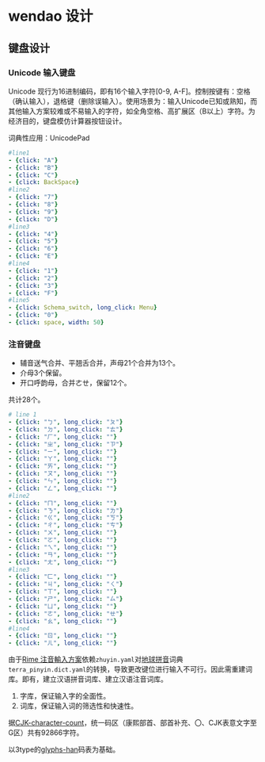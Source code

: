 # wendao 设计

## 键盘设计

### Unicode 输入键盘

Unicode 现行为16进制编码，即有16个输入字符[0-9, A-F]。控制按键有：空格（确认输入），退格键（删除误输入）。使用场景为：输入Unicode已知或熟知，而其他输入方案较难或不易输入的字符，如全角空格、高扩展区（B以上）字符。为经济目的，键盘模仿计算器按钮设计。

词典性应用：UnicodePad

```yaml
#line1
- {click: "A"}
- {click: "B"}
- {click: "C"}
- {click: BackSpace}
#line2
- {click: "7"}
- {click: "8"}
- {click: "9"}
- {click: "D"}
#line3
- {click: "4"}
- {click: "5"}
- {click: "6"}
- {click: "E"}
#line4
- {click: "1"}
- {click: "2"}
- {click: "3"}
- {click: "F"}
#line5
- {click: Schema_switch, long_click: Menu}
- {click: "0"}
- {click: space, width: 50}
```

### 注音键盘

- 辅音送气合并、平翘舌合并，声母21个合并为13个。
- 介母3个保留。
- 开口呼韵母，合并ㄜㄝ，保留12个。

共计28个。

```yaml
# line 1
- {click: "ㄅ", long_click: "ㄆ"}
- {click: "ㄉ", long_click: "ㄊ"}
- {click: "ㄏ", long_click: ""}
- {click: "ㄓ", long_click: "ㄗ"}
- {click: "ㄧ", long_click: ""}
- {click: "ㄚ", long_click: ""}
- {click: "ㄞ", long_click: ""}
- {click: "ㄡ", long_click: ""}
- {click: "ㄣ", long_click: ""}
- {click: "ㄥ", long_click: ""}
#line2
- {click: "ㄇ", long_click: ""}
- {click: "ㄋ", long_click: "ㄌ"}
- {click: "ㄍ", long_click: "ㄎ"}
- {click: "ㄔ", long_click: "ㄘ"}
- {click: "ㄨ", long_click: ""}
- {click: "ㄛ", long_click: ""}
- {click: "ㄟ", long_click: ""}
- {click: "ㄢ", long_click: ""}
- {click: "ㄤ", long_click: ""}
#line3
- {click: "ㄈ", long_click: ""}
- {click: "ㄐ", long_click: "ㄑ"}
- {click: "ㄒ", long_click: ""}
- {click: "ㄕ", long_click: "ㄙ"}
- {click: "ㄩ", long_click: ""}
- {click: "ㄜ", long_click: "ㄝ"}
- {click: "ㄠ", long_click: ""}
#line4
- {click: "ㄖ", long_click: ""}
- {click: "ㄦ", long_click: ""}
```

由于[Rime 注音輸入方案](https://github.com/rime/rime-bopomofo)依赖`zhuyin.yaml`对[地球拼音](https://github.com/rime/rime-terra-pinyin)词典`terra_pinyin.dict.yaml`的转换，导致更改键位进行输入不可行。因此需重建词库。即有，建立汉语拼音词库、建立汉语注音词库。

1. 字库，保证输入字的全面性。
2. 词库，保证输入词的筛选性和快速性。

据[CJK-character-count](https://github.com/NightFurySL2001/CJK-character-count)，统一码区（康熙部首、部首补充、〇、CJK表意文字至G区）共有92866字符。

以3type的[glyphs-han](https://github.com/3type/glyphs-han)码表为基础。